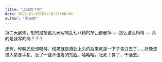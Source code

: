 ```yaml
---
title: "太尴尬了吧"
date: 2022-02-02T08:10:22+08:00
author: "罗泽勋"
---
```


第二天醒来，想的是把这几天写的乱七八糟的东西都删掉……怎么这么矫情……真的是我写的吗？？？

还有，昨晚还说想喝醉，结果就是酒劲上头的后果就是一下子昏过去了……好像还被人拿走手机，发了一些不该发的东西。哈哈哈，社死！算了，干活去。
